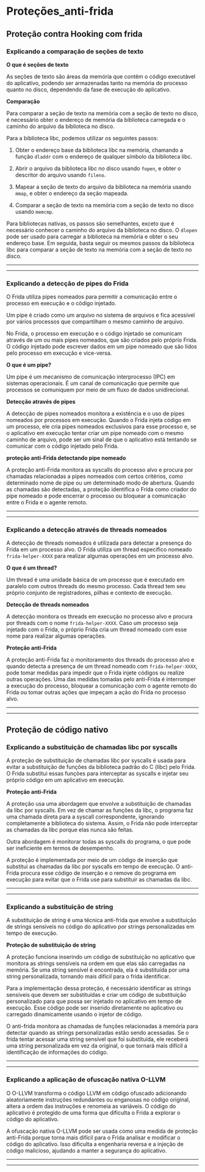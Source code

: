 # Proteções_anti-frida


## Proteção contra Hooking com frida


### **Explicando a comparação de seções de texto**

**O que é seções de texto**

As seções de texto são áreas da memória que contêm o código executável do aplicativo, podendo ser armazenadas tanto na memória do processo quanto no disco, dependendo da fase de execução do aplicativo.
 
**Comparação**

Para comparar a seção de texto na memória com a seção de texto no disco, é necessário obter o endereço de memória da biblioteca carregada e o caminho do arquivo da biblioteca no disco.

Para a biblioteca libc, podemos utilizar os seguintes passos:

1. Obter o endereço base da biblioteca libc na memória, chamando a função `dladdr` com o endereço de qualquer símbolo da biblioteca libc.

2. Abrir o arquivo da biblioteca libc no disco usando `fopen`, e obter o descritor do arquivo usando `fileno`.

3. Mapear a seção de texto do arquivo da biblioteca na memória usando `mmap`, e obter o endereço da seção mapeada.

4. Comparar a seção de texto na memória com a seção de texto no disco usando `memcmp`.

Para bibliotecas nativas, os passos são semelhantes, exceto que é necessário conhecer o caminho do arquivo da biblioteca no disco. O `dlopen` pode ser usado para carregar a biblioteca na memória e obter o seu endereço base. Em seguida, basta seguir os mesmos passos da biblioteca libc para comparar a seção de texto na memória com a seção de texto no disco.

---
---

### Explicando a detecção de pipes do Frida

O Frida utiliza pipes nomeados para permitir a comunicação entre o processo em execução e o código injetado.

Um pipe é criado como um arquivo no sistema de arquivos e fica acessível por vários processos que compartilham o mesmo caminho de arquivo.

No Frida, o processo em execução e o código injetado se comunicam através de um ou mais pipes nomeados, que são criados pelo próprio Frida. O código injetado pode escrever dados em um pipe nomeado que são lidos pelo processo em execução e vice-versa.

**O que é um pipe?**

 Um pipe é um mecanismo de comunicação interprocesso (IPC) em sistemas operacionais. É um canal de comunicação que permite que processos se comuniquem por meio de um fluxo de dados unidirecional.

**Detecção através de pipes**

A detecção de pipes nomeados monitora a existência e o uso de pipes nomeados por processos em execução. Quando o Frida injeta código em um processo, ele cria pipes nomeados exclusivos para esse processo e, se o aplicativo em execução tentar criar um pipe nomeado com o mesmo caminho de arquivo, pode ser um sinal de que o aplicativo está tentando se comunicar com o código injetado pelo Frida.

**proteção anti-Frida detectando pipe nomeado**

A proteção anti-Frida monitora as syscalls do processo alvo e procura por chamadas relacionadas a pipes nomeados com certos critérios, como determinado nome de pipe ou um determinado modo de abertura. Quando as chamadas são detectadas, a proteção identifica o Frida como criador do pipe nomeado e pode encerrar o processo ou bloquear a comunicação entre o Frida e o agente remoto.

---
---

### Explicando a detecção através de threads nomeados

A detecção de threads nomeados é utilizada para detectar a presença do Frida em um processo alvo. O Frida utiliza um thread específico nomeado `frida-helper-XXXX` para realizar algumas operações em um processo alvo.

**O que é um thread?**

 Um thread é uma unidade básica de um processo que é executado
 em paralelo com outros threads do mesmo processo. Cada thread tem seu próprio conjunto de registradores, pilhas e contexto de execução.

**Detecção de threads nomeados**

A detecção monitora os threads em execução no processo alvo e procura por threads com o nome `frida-helper-XXXX`. Caso um processo seja injetado com o Frida, o próprio Frida cria um thread nomeado com esse nome para realizar algumas operações.

**Proteção anti-Frida**

A proteção anti-Frida faz o monitoramento dos threads do processo alvo e quando detecta a presença de um thread nomeado com `frida-helper-XXXX`, pode tomar medidas para impedir que o Frida injete códigos ou realize outras operações. Uma das medidas tomadas pelo anti-Frida é interromper a execução do processo, bloquear a comunicação com o agente remoto do Frida ou tomar outras ações que impeçam a ação do Frida no processo alvo.

---
---


## Proteção de código nativo


### Explicando a substituição de chamadas libc por syscalls 

A proteção de substituição de chamadas libc por syscalls é usada para evitar a substituição de funções da biblioteca padrão do C (libc) pelo Frida. O Frida substitui essas funções para interceptar as syscalls e injetar seu próprio código em um aplicativo em execução.

**Proteção anti-Frida**

A proteção usa uma abordagem que envolve a substituição de chamadas da libc por syscalls. Em vez de chamar as funções da libc, o programa faz uma chamada direta para a syscall correspondente, ignorando completamente a biblioteca do sistema. Assim, o Frida não pode interceptar as chamadas da libc porque elas nunca são feitas.

Outra abordagem é monitorar todas as syscalls do programa, o que pode ser ineficiente em termos de desempenho.

A proteção é implementada por meio de um código de inserção que substitui as chamadas da libc por syscalls em tempo de execução. O anti-Frida procura esse código de inserção e o remove do programa em execução para evitar que o Frida use para substituir as chamadas da libc.

---
---

### Explicando a substituição de string

A substituição de string é uma técnica anti-frida que envolve a substituição de strings sensíveis no código do aplicativo por strings personalizadas em tempo de execução.

**Proteção de substituição de string**

A proteção funciona inserindo um código de substituição no aplicativo que monitora as strings sensíveis na ordem em que elas são carregadas na memória. Se uma string sensível é encontrada, ela é substituída por uma string personalizada, tornando mais difícil para o frida identificar.

Para a implementação dessa proteção, é necessário identificar as strings sensíveis que devem ser substituídas e criar um código de substituição personalizado para que possa ser injetado no aplicativo em tempo de execução. Esse código pode ser inserido diretamente no aplicativo ou carregado dinamicamente usando o injetor de código.

O anti-frida monitora as chamadas de funções relacionadas à memória para detectar quando as strings personalizadas estão sendo acessadas. Se o frida tentar acessar uma string sensível que foi substituída, ele receberá uma string personalizada em vez da original, o que tornará mais difícil a identificação de informações do código.

---
---

### Explicando a aplicação de ofuscação nativa O-LLVM

O O-LLVM transforma o código LLVM em código ofuscado adicionando aleatoriamente instruções redundantes ou enganosas no código original, altera a ordem das instruções e renomeia as variáveis. O código do aplicativo é protegido de uma forma que dificulta o Frida a explorar o código do aplicativo.

A ofuscação nativa O-LLVM pode ser usada como uma medida de proteção anti-Frida porque torna mais difícil para o Frida analisar e modificar o código do aplicativo. Isso dificulta a engenharia reversa e a injeção de código malicioso, ajudando a manter a segurança do aplicativo.

---
---
